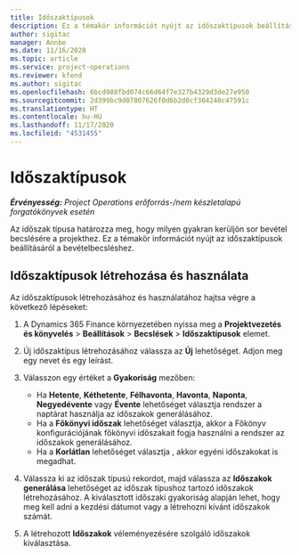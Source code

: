 ```yaml
---
title: Időszaktípusok
description: Ez a témakör információt nyújt az időszaktípusok beállításáról a bevételbecsléshez.
author: sigitac
manager: Annbe
ms.date: 11/16/2020
ms.topic: article
ms.service: project-operations
ms.reviewer: kfend
ms.author: sigitac
ms.openlocfilehash: 6bcd988fbd074c66d64f7e327b4329d3de27e950
ms.sourcegitcommit: 2d399bc9d07807626f0d6b2d0cf304240c47591c
ms.translationtype: HT
ms.contentlocale: hu-HU
ms.lasthandoff: 11/17/2020
ms.locfileid: "4531455"
---
```

# <a name="period-types"></a>Időszaktípusok

_**Érvényesség:** Project Operations erőforrás-/nem készletalapú forgatókönyvek esetén_

Az időszak típusa határozza meg, hogy milyen gyakran kerüljön sor bevétel becslésére a projekthez. Ez a témakör információt nyújt az időszaktípusok beállításáról a bevételbecsléshez. 

## <a name="create-and-work-with-period-types"></a>Időszaktípusok létrehozása és használata
Az időszaktípusok létrehozásához és használatához hajtsa végre a következő lépéseket:

1. A Dynamics 365 Finance környezetében nyissa meg a **Projektvezetés és könyvelés** > **Beállítások** > **Becslések** > **Időszaktípusok** elemet.
2. Új időszaktípus létrehozásához válassza az **Új** lehetőséget. Adjon meg egy nevet és egy leírást.
3. Válasszon egy értéket a **Gyakoriság** mezőben:

    - Ha **Hetente**, **Kéthetente**, **Félhavonta**, **Havonta**, **Naponta**, **Negyedévente** vagy **Évente** lehetőséget választja rendszer a naptárat használja az időszakok generálásához. 
    - Ha a **Főkönyvi időszak** lehetőséget választja, akkor a Főkönyv konfigurációjának főkönyvi időszakait fogja használni a rendszer az időszakok generálásához.
    - Ha a **Korlátlan** lehetőséget választja , akkor egyéni időszakokat is megadhat.
4. Válassza ki az időszak típusú rekordot, majd válassza az **Időszakok generálása** lehetőséget az időszak típushoz tartozó időszakok létrehozásához. A kiválasztott időszaki gyakoriság alapján lehet, hogy meg kell adni a kezdési dátumot vagy a létrehozni kívánt időszakok számát.
5. A létrehozott **Időszakok** véleményezésére szolgáló időszakok kiválasztása.

